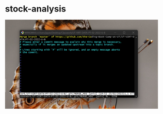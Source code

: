 # stock-analysis
![This is an image](https://github.com/jrpillai/stock-analysis/blob/8ad01f28006ea529a5c1d4ea4045def78fe81952/commit%20for%20pull.png)
